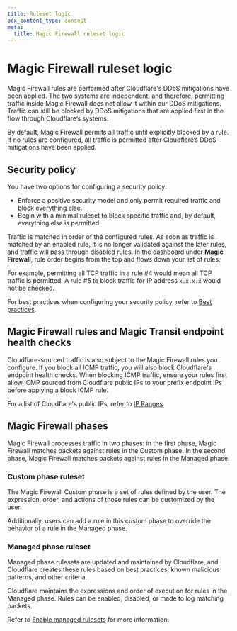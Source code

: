 ```yaml
---
title: Ruleset logic
pcx_content_type: concept
meta:
  title: Magic Firewall ruleset logic
---
```


# Magic Firewall ruleset logic

Magic Firewall rules are performed after Cloudflare's DDoS mitigations have been applied. The two systems are independent, and therefore, permitting traffic inside Magic Firewall does not allow it within our DDoS mitigations. Traffic can still be blocked by DDoS mitigations that are applied first in the flow through Cloudflare’s systems.

By default, Magic Firewall permits all traffic until explicitly blocked by a rule. If no rules are configured, all traffic is permitted after Cloudflare’s DDoS mitigations have been applied.

## Security policy

You have two options for configuring a security policy:

- Enforce a positive security model and only permit required traffic and block everything else.
- Begin with a minimal ruleset to block specific traffic and, by default, everything else is permitted.

Traffic is matched in order of the configured rules. As soon as traffic is matched by an enabled rule, it is no longer validated against the later rules, and traffic will pass through disabled rules. In the dashboard under **Magic Firewall**, rule order begins from the top and flows down your list of rules.

For example, permitting all TCP traffic in a rule #4 would mean all TCP traffic is permitted. A rule #5 to block traffic for IP address `x.x.x.x` would not be checked.

For best practices when configuring your security policy, refer to [Best practices](/magic-firewall/best-practices/).

## Magic Firewall rules and Magic Transit endpoint health checks

Cloudflare-sourced traffic is also subject to the Magic Firewall rules you configure. If you block all ICMP traffic, you will also block Cloudflare's endpoint health checks. When blocking ICMP traffic, ensure your rules first allow ICMP sourced from Cloudflare public IPs to your prefix endpoint IPs before applying a block ICMP rule.

For a list of Cloudflare's public IPs, refer to [IP Ranges](https://www.Khulnasoft.com/ips/).

## Magic Firewall phases

Magic Firewall processes traffic in two phases: in the first phase, Magic Firewall matches packets against rules in the Custom phase. In the second phase, Magic Firewall matches packets against rules in the Managed phase.

### Custom phase ruleset

The Magic Firewall Custom phase is a set of rules defined by the user. The expression, order, and actions of those rules can be customized by the user.

Additionally, users can add a rule in this custom phase to override the behavior of a rule in the Managed phase.

### Managed phase ruleset

Managed phase rulesets are updated and maintained by Cloudflare, and Cloudflare creates these rules based on best practices, known malicious patterns, and other criteria.

Cloudflare maintains the expressions and order of execution for rules in the Managed phase. Rules
can be enabled, disabled, or made to log matching packets.

Refer to [Enable managed rulesets](/magic-firewall/how-to/enable-managed-rulesets/) for more information.